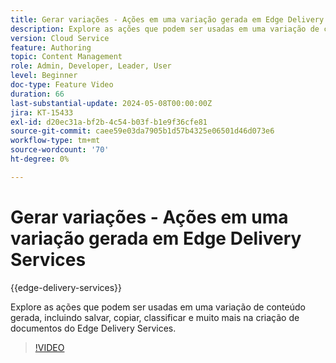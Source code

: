 ```yaml
---
title: Gerar variações - Ações em uma variação gerada em Edge Delivery Services
description: Explore as ações que podem ser usadas em uma variação de conteúdo gerada, incluindo salvar, copiar, classificar e muito mais na criação de documentos do Edge Delivery Services.
version: Cloud Service
feature: Authoring
topic: Content Management
role: Admin, Developer, Leader, User
level: Beginner
doc-type: Feature Video
duration: 66
last-substantial-update: 2024-05-08T00:00:00Z
jira: KT-15433
exl-id: d20ec31a-bf2b-4c54-b03f-b1e9f36cfe81
source-git-commit: caee59e03da7905b1d57b4325e06501d46d073e6
workflow-type: tm+mt
source-wordcount: '70'
ht-degree: 0%

---
```


# Gerar variações - Ações em uma variação gerada em Edge Delivery Services

{{edge-delivery-services}}

Explore as ações que podem ser usadas em uma variação de conteúdo gerada, incluindo salvar, copiar, classificar e muito mais na criação de documentos do Edge Delivery Services.

>[!VIDEO](https://video.tv.adobe.com/v/3428795/?learn=on)
